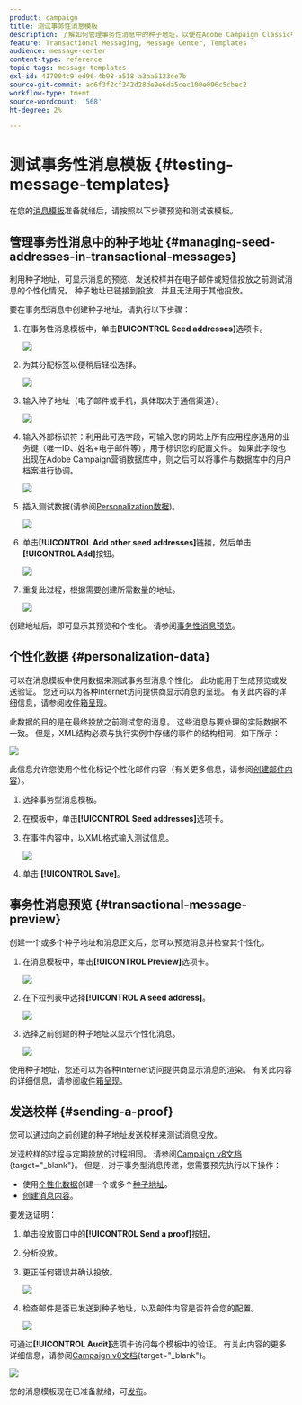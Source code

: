 ```yaml
---
product: campaign
title: 测试事务性消息模板
description: 了解如何管理事务性消息中的种子地址，以便在Adobe Campaign Classic中预览和测试它们
feature: Transactional Messaging, Message Center, Templates
audience: message-center
content-type: reference
topic-tags: message-templates
exl-id: 417004c9-ed96-4b98-a518-a3aa6123ee7b
source-git-commit: ad6f3f2cf242d28de9e6da5cec100e096c5cbec2
workflow-type: tm+mt
source-wordcount: '568'
ht-degree: 2%

---
```


# 测试事务性消息模板 {#testing-message-templates}



在您的[消息模板](../../message-center/using/creating-the-message-template.md)准备就绪后，请按照以下步骤预览和测试该模板。

## 管理事务性消息中的种子地址 {#managing-seed-addresses-in-transactional-messages}

利用种子地址，可显示消息的预览、发送校样并在电子邮件或短信投放之前测试消息的个性化情况。 种子地址已链接到投放，并且无法用于其他投放。

要在事务型消息中创建种子地址，请执行以下步骤：

1. 在事务性消息模板中，单击&#x200B;**[!UICONTROL Seed addresses]**&#x200B;选项卡。

   ![](assets/messagecenter_create_seedaddr_001.png)

1. 为其分配标签以便稍后轻松选择。

   ![](assets/messagecenter_create_seedaddr_002.png)

1. 输入种子地址（电子邮件或手机，具体取决于通信渠道）。

   ![](assets/messagecenter_create_seedaddr_003.png)

1. 输入外部标识符：利用此可选字段，可输入您的网站上所有应用程序通用的业务键（唯一ID、姓名+电子邮件等），用于标识您的配置文件。 如果此字段也出现在Adobe Campaign营销数据库中，则之后可以将事件与数据库中的用户档案进行协调。

   ![](assets/messagecenter_create_seedaddr_003bis.png)

1. 插入测试数据(请参阅[Personalization数据](#personalization-data))。

   ![](assets/messagecenter_create_custo_001.png)

   <!--## Creating several seed addresses {#creating-several-seed-addresses}-->
1. 单击&#x200B;**[!UICONTROL Add other seed addresses]**&#x200B;链接，然后单击&#x200B;**[!UICONTROL Add]**&#x200B;按钮。

   ![](assets/messagecenter_create_seedaddr_004.png)

   <!--1. Follow the configuration steps for a seed address detailed in the [Creating a seed address](#creating-a-seed-address) section.-->
1. 重复此过程，根据需要创建所需数量的地址。

   ![](assets/messagecenter_create_seedaddr_008.png)

创建地址后，即可显示其预览和个性化。 请参阅[事务性消息预览](#transactional-message-preview)。

## 个性化数据 {#personalization-data}

可以在消息模板中使用数据来测试事务型消息个性化。 此功能用于生成预览或发送验证。 您还可以为各种Internet访问提供商显示消息的呈现。 有关此内容的详细信息，请参阅[收件箱呈现](../../delivery/using/inbox-rendering.md)。

此数据的目的是在最终投放之前测试您的消息。 这些消息与要处理的实际数据不一致。 但是，XML结构必须与执行实例中存储的事件的结构相同，如下所示：

![](assets/messagecenter_create_custo_006.png)

此信息允许您使用个性化标记个性化邮件内容（有关更多信息，请参阅[创建邮件内容](../../message-center/using/creating-the-message-template.md#creating-message-content)）。

1. 选择事务型消息模板。

1. 在模板中，单击&#x200B;**[!UICONTROL Seed addresses]**&#x200B;选项卡。

1. 在事件内容中，以XML格式输入测试信息。

   ![](assets/messagecenter_create_custo_001.png)

1. 单击 **[!UICONTROL Save]**。

## 事务性消息预览 {#transactional-message-preview}

创建一个或多个种子地址和消息正文后，您可以预览消息并检查其个性化。

1. 在消息模板中，单击&#x200B;**[!UICONTROL Preview]**&#x200B;选项卡。

   ![](assets/messagecenter_preview_001.png)

1. 在下拉列表中选择&#x200B;**[!UICONTROL A seed address]**。

   ![](assets/messagecenter_preview_002.png)

1. 选择之前创建的种子地址以显示个性化消息。

   ![](assets/messagecenter_create_seedaddr_009.png)

使用种子地址，您还可以为各种Internet访问提供商显示消息的渲染。 有关此内容的详细信息，请参阅[收件箱呈现](../../delivery/using/inbox-rendering.md)。

## 发送校样 {#sending-a-proof}

您可以通过向之前创建的种子地址发送校样来测试消息投放。

发送校样的过程与定期投放的过程相同。 请参阅[Campaign v8文档](https://experienceleague.adobe.com/docs/campaign/campaign-v8/send/validate/preview-and-proof.html){target="_blank"}。 但是，对于事务型消息传递，您需要预先执行以下操作：

* 使用[个性化数据](#managing-seed-addresses-in-transactional-messages)创建一个或多个[种子地址](#personalization-data)。
* [创建消息内容](../../message-center/using/creating-the-message-template.md#creating-message-content)。

要发送证明：

1. 单击投放窗口中的&#x200B;**[!UICONTROL Send a proof]**&#x200B;按钮。
1. 分析投放。
1. 更正任何错误并确认投放。

   ![](assets/messagecenter_send_proof_001.png)

1. 检查邮件是否已发送到种子地址，以及邮件内容是否符合您的配置。

   ![](assets/messagecenter_send_proof_002.png)

可通过&#x200B;**[!UICONTROL Audit]**&#x200B;选项卡访问每个模板中的验证。 有关此内容的更多详细信息，请参阅[Campaign v8文档](https://experienceleague.adobe.com/docs/campaign/campaign-v8/send/validate/preview-and-proof.html){target="_blank"}。

![](assets/messagecenter_send_proof_003.png)

您的消息模板现在已准备就绪，可[发布](../../message-center/using/publishing-message-templates.md)。